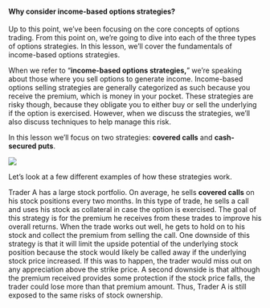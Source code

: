 #### Why consider income-based options strategies?

Up to this point, we’ve been focusing on the core concepts of options trading. From this point on, we’re going to dive into each of the three types of options strategies. In this lesson, we’ll cover the fundamentals of income-based options strategies.

When we refer to “**income-based options strategies,**” we’re speaking about those where you sell options to generate income. Income-based options selling strategies are generally categorized as such because you receive the premium, which is money in your pocket. These strategies are risky though, because they obligate you to either buy or sell the underlying if the option is exercised. However, when we discuss the strategies, we’ll also discuss techniques to help manage this risk.

In this lesson we’ll focus on two strategies: **covered calls** and **cash-secured puts**.

![](https://education.ameritrade.com/content/cms/images/BDTO_Lesson_4.10.02.jpg)

Let’s look at a few different examples of how these strategies work.

Trader A has a large stock portfolio. On average, he sells  **covered calls**  on his stock positions every two months. In this type of trade, he sells a call and uses his stock as collateral in case the option is exercised. The goal of this strategy is for the premium he receives from these trades to improve his overall returns. When the trade works out well, he gets to hold on to his stock and collect the premium from selling the call. One downside of this strategy is that it will limit the upside potential of the underlying stock position because the stock would likely be called away if the underlying stock price increased. If this was to happen, the trader would miss out on any appreciation above the strike price. A second downside is that although the premium received provides some protection if the stock price falls, the trader could lose more than that premium amount. Thus, Trader A is still exposed to the same risks of stock ownership.
<!--stackedit_data:
eyJoaXN0b3J5IjpbOTIwOTg4NjQ4XX0=
-->